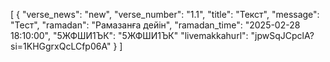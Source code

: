 [
  {
    "verse_news": "new",
    "verse_number": "1.1",
    "title": "Текст",
    "message": "Тест",
    "ramadan": "Рамазанға дейін",
    "ramadan_time": "2025-02-28 18:10:00",
    "5ЖФШИ1ЪК": "5ЖФШИ1ЪК"
    "livemakkahurl": "jpwSqJCpclA?si=1KHGgrxQcLCfp06A"
  }
]